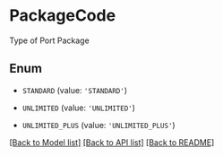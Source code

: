 # PackageCode

Type of Port Package

## Enum

* `STANDARD` (value: `'STANDARD'`)

* `UNLIMITED` (value: `'UNLIMITED'`)

* `UNLIMITED_PLUS` (value: `'UNLIMITED_PLUS'`)

[[Back to Model list]](../README.md#documentation-for-models) [[Back to API list]](../README.md#documentation-for-api-endpoints) [[Back to README]](../README.md)


